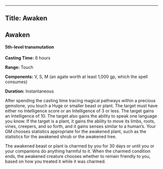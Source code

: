 -------------------------
Title: Awaken
-------------------------

## Awaken

#### 5th-level transmutation


**Casting Time:** 8 hours

**Range:** Touch

**Components:** V, S, M (an agate worth at least 1,000 gp,
which the spell consumes)

**Duration:** Instantaneous


After spending the casting time tracing magical pathways within a
precious gemstone, you touch a Huge or smaller beast or plant. The
target must have either no Intelligence score or an Intelligence of 3 or
less. The target gains an Intelligence of 10. The target also gains the
ability to speak one language you know. If the target is a plant, it
gains the ability to move its limbs, roots, vines, creepers, and so
forth, and it gains senses similar to a human’s. Your GM chooses
statistics appropriate for the awakened
plant, such as the statistics for the awakened shrub or the awakened
tree.

The awakened beast or plant is charmed by you for 30 days or until you
or your companions do anything harmful to it. When the charmed condition
ends, the awakened creature chooses whether to remain friendly to you,
based on how you treated it while it was charmed.


